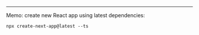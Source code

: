 ---

Memo:
create new React app using latest dependencies:
```linux
npx create-next-app@latest --ts
```
